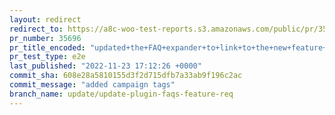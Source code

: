 ```yaml
---
layout: redirect
redirect_to: https://a8c-woo-test-reports.s3.amazonaws.com/public/pr/35696/e2e/index.html
pr_number: 35696
pr_title_encoded: "updated+the+FAQ+expander+to+link+to+the+new+feature+req+board+on+woocommerce.com"
pr_test_type: e2e
last_published: "2022-11-23 17:12:26 +0000"
commit_sha: 608e28a5810155d3f2d715dfb7a33ab9f196c2ac
commit_message: "added campaign tags"
branch_name: update/update-plugin-faqs-feature-req
---
```

